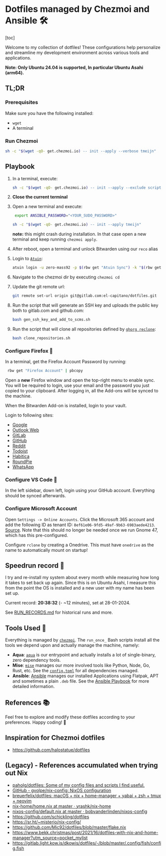 # Dotfiles managed by Chezmoi and Ansible 🛠️

[toc]

Welcome to my collection of dotfiles! These configurations help personalize and streamline my development environment across various tools and applications.

**Note: Only Ubuntu 24.04 is supported, In particular Ubuntu Asahi (arm64).**

## TL;DR

### Prerequisites

Make sure you have the following installed:

- `wget`
- A terminal

### Run Chezmoi

```bash
sh -c "$(wget -qO- get.chezmoi.io) -- init --apply --verbose tmeijn"
```

## Playbook

1. In a terminal, execute:

    ```bash
    sh -c "$(wget -qO- get.chezmoi.io) -- init --apply --exclude scripts tmeijn"
    ```

1. **Close the current terminal**
1. Open a new terminal and execute:

    ```bash
     export ANSIBLE_PASSWORD="<YOUR_SUDO_PASSWORD>"
    ```

    ```bash
    sh -c "$(wget -qO- get.chezmoi.io) -- init --apply tmeijn"
    ```

    **note:** this might crash during installation. In that case open a new terminal and keep running `chezmoi apply`.

1. After reboot, open a terminal and unlock Bitwarden using our `reco` alias
1. Login to [`Atuin`](https://atuin.sh/):

    ```bash
    atuin login -u zero-mass92 -p $(rbw get "Atuin Sync") -k "$(rbw get "Atuin Sync" -f Key) && atuin sync"
    ```

1. Navigate to the chezmoi dir by executing `chezmoi cd`
1. Update the git remote url:

    ```bash
    git remote set-url origin git@gitlab.com:el-capitano/dotfiles.git
    ```

1. Run the script that will generate an SSH key and uploads the public key both to gitlab.com and github.com:

    ```bash
    bash gen_ssh_key_and_add_to_scms.sh
    ```

1. Run the script that will clone all repositories defined by [`ghorg reclone`](./chezmoi/dot_config/ghorg/reclone.yaml):

    ```bash
    bash clone_repositories.sh
    ```

### Configure Firefox 🦊

In a terminal, get the Firefox Account Password by running:

```bash
 rbw get "Firefox Account" | pbcopy
```

Open a **new** Firefox window and open the top-right menu to enable sync.
You will be required to login, use your email and the password you just copied to your clipboard.
After logging in, all the Add-ons will be synced to the machine.

When the Bitwarden Add-on is installed, login to your vault.

Login to following sites:

- [Google](https://accounts.google.com/)
- [Outlook Web](https://login.live.com/login.srf)
- [GitLab](https://gitlab.com/users/sign_in)
- [GitHub](https://github.com/login)
- [Reddit](https://www.reddit.com/login/)
- [Todoist](https://app.todoist.com/auth/login?success_page=%2Fapp%2Ftoday)
- [Habitica](https://habitica.com/login)
- [RoundPie](https://roundpie.app/#/login)
- [WhatsApp](https://web.whatsapp.com)

### Configure VS Code 🎹

In the left sidebar, down left, login using your GitHub account. Everything should be synced afterwards.

### Configure Microsoft Account

Open `Settings -> Online Accounts`. Click the Microsoft 365 account and add the following ID as tenant ID: `8ef61e06-9fd5-49af-9b63-6983aede4213`. [Source](https://gitlab.gnome.org/Infrastructure/Infrastructure/-/issues/1382). Note that this should no longer be needed once we run Gnome 47, which has this pre-configured.

Configure `rclone` by creating a Onedrive. This must have `onedrive` as the name to automatically mount on startup!

## Speedrun record 🏃

I try and re-install my system about every month while measuring how long it takes to set back up again.
Since this is on Ubuntu Asahi, I measure this from the point the OS is installed and a new user with my name has been set up.

Current record: **20:38:32** (- ~12 minutes), set at 28-01-2024.

See [RUN_RECORDS.md](./RUN_RECORDS.md) for historical runs and more.

## Tools Used 🧰

Everything is managed by [`chezmoi`](https://www.chezmoi.io/).
The `run_once_` Bash scripts install all the tools we depend upon and actually manage the machine, namely:

- **Aqua**: [`aqua`](https://aquaproj.github.io/) is our entrypoint and actually installs a lot of single-binary, zero dependency tools.
- **Mise**: [`mise`](https://mise.jdx.dev/) manages our more involved tools like Python, Node, Go, Rust, etc. See the [`config.toml`](chezmoi/dot_config/mise/config.toml) for all dependencies managed.
- **Ansible**: [Ansible](https://www.ansible.com/) manages our installed Applications using Flatpak, APT and sometimes a plain `.deb` file. See the [Ansible Playbook](ansible/setup.yaml) for more detailed information.

## References 📚

Feel free to explore and modify these dotfiles according to your preferences. Happy coding! 🚀

## Inspiration for Chezmoi dotfiles

- https://github.com/halostatue/dotfiles

## (Legacy) - References accumulated when trying out Nix

- [paholg/dotfiles: Some of my config files and scripts I find useful.](https://github.com/paholg/dotfiles)
- [GitHub - gvolpe/nix-config: NixOS configuration](https://github.com/gvolpe/nix-config)
- [breuerfelix/dotfiles: macOS + nix + home-manager + yabai + zsh + tmux + neovim](https://github.com/breuerfelix/dotfiles)
- [nix-home/home.nix at master · yrashk/nix-home](https://github.com/yrashk/nix-home/blob/master/home.nix)
- [nixos-config/default.nix at master · bobvanderlinden/nixos-config](https://github.com/bobvanderlinden/nixos-config/blob/master/home/default.nix)
- https://github.com/schickling/dotfiles
- https://sr.ht/~misterio/nix-config/
- https://github.com/Mic92/dotfiles/blob/master/flake.nix
- https://www.bekk.christmas/post/2021/16/dotfiles-with-nix-and-home-manager?utm_source=pocket_mylist
- https://gitlab.light.kow.is/dkowis/dotfiles/-/blob/master/.config/fish/config.fish
